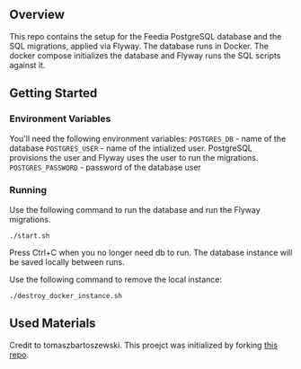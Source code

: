 ## Overview

This repo contains the setup for the Feedia PostgreSQL database and the SQL migrations, applied via Flyway. The database runs in Docker. The docker compose initializes the database and Flyway runs the SQL scripts against it.

## Getting Started

### Environment Variables

You'll need the following environment variables:
`POSTGRES_DB` - name of the database
`POSTGRES_USER` - name of the intialized user. PostgreSQL provisions the user and Flyway uses the user to run the migrations.
`POSTGRES_PASSWORD` - password of the database user

### Running

Use the following command to run the database and run the Flyway migrations.

```
./start.sh
```

Press Ctrl+C when you no longer need db to run. The database instance will be saved locally between runs.

Use the following command to remove the local instance:

```
./destroy_docker_instance.sh
```

## Used Materials

Credit to tomaszbartoszewski. This proejct was initialized by forking [this repo](https://github.com/tomaszbartoszewski/postgresql-docker).

